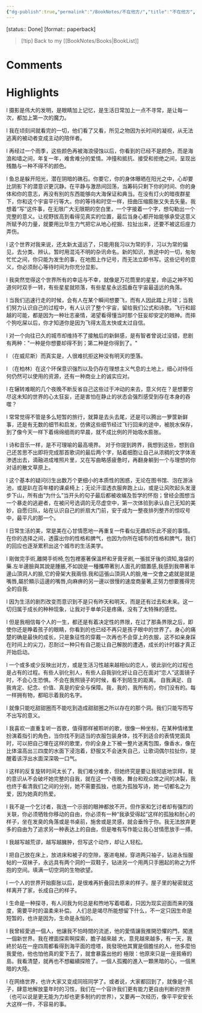 ```yaml
---
{"dg-publish":true,"permalink":"/BookNotes/不在他方/","title":"不在他方","noteIcon":""}
---
```


[status:: Done]
[format:: paperback]

>[!tip] Back to my [[BookNotes/Books\|BookList]]

# Comments

# Highlights

l  摄影是伟大的发明，是眼睛加上记忆，是生活日常加上一点不寻常，是让每一次，都加上第一次的魔力。

l  我在顷刻间就看完的一切，他们看了又看，所见之物因为长时间的凝视，从无法逃离的被动者变成主动的陪伴者。

l  再经过一个雨季，这些颜色再被海浪侵蚀以后，你看到的已经不是颜色，而是海浪和墙之间，年复一年，难舍难分的爱情。冲撞和抵抗、接受和拒绝之间，呈现出残酷与一种不得不的颜色。

l  鱼总是躲开阳光，潜在阴暗的礁石。你要它，你的身体曝晒在阳光之中，心却要比阴影下的潜意识更沉静。在平静与激昂间回荡，当筹码只剩下你的时间、你的身体和你的意志，再没有别的东西能够向大海保证和典当。在没有灯火的暗夜群星下，你和这个宇宙平行等大。你的等待和时空一样，扭曲压缩膨胀又失去矢量。我想着“写”这件事，在无限广大无限期的空白里，一个字接着一个字，想勾勒出一个完整的意义。让视野拔高到看得见真实的位置，最后当身心都开始能够承受这意义所赋予的力量，就要用比毕生力气把它从地心挖掘、拉扯出来，还要不被这后座力弄伤。

l  这个世界对我来说，还太新太遥远了，只能用我习以为常的手，习以为常的偏见，去分类、辨认。暂时用混沌不明的杂讯命名。新的知识，旅途中的一切，匆匆忙忙之间，你只能为发生的事，在地图上作记号，而无法立即书写。这些记号的意义，你必须耐心等待时间为你充分显影。

l  我突然觉得这个世界所有的幸运与不幸，就像是万花筒里的星星，命运之神不知道何时双手一转，有些星星就陨落，有些星星永远孤垂在宇宙最遥远的角落。

l  当我们迅速行走的时候，会有人在某个瞬间想要飞，而有人因此踏上月球；当我们努力认识自己的过程中，有人认识了整个宇宙，留给我们公式和诗歌。飞行和超越的可能，都是因为一种壮志豪情，渴望看得懂当时那个狂妄却安定的眼神。而摔个狗吃屎以后，你才知道你是因为飞得太高太快或太过自信。

l  对一个向往已久的城市却维持不了接触后的新鲜感，是有智者曾说过没错，悲剧有两种："一种是你想要却得不到；第二种是你得到了。"

l  （在威尼斯）而真实是，人很难抗拒这种没有明天的堕落。

l  （在柏林）在这个环保意识强烈以及仍存在理想主义气息的土地上，细心对待任何仍然可以使用的资源，还有一种商业上的诚实应对。

l  在辗转难眠的几个夜晚不断反省自己这些过于冲动的来去，意义何在？是想要穷尽这未知的世界的心太狂妄，还是害怕在静止的状态会强烈感受到存在本身的吞噬？

l  常常觉得不管是多么短暂的旅行，就算是去头去尾，还是可以腾出一箩筐新鲜事，还是有无数的细节和启发，仿佛这些细节经过飞行回来的途中，被脱水保存，到了像今天一样下着绵绵细雨的早晨，就不成比例的开始吸水膨胀。

l  诗和音乐一样，是不可理喻的最高境界。 对于你提到跨界，我想到这些，想到自己还苦思不出即将完成那首歌词的最后两个字，贴着细胞让自己从浓稠的文字体液渗透出去，滴融进成堆照片里，又在写曲略感疲惫时，再翻身躺到一个与理想的你对话的散文草原上。

l  这个基本的疑问衍生出数万个更细小的本质性的困惑，无论在图书馆、泡在游泳池，或是趴在百年楼的课桌椅上；无论汗湿透衣服奔跑上山，或是让风吹起头发漫步下山，所有由“为什么”当开头的句子最后都被收编及哲学的怀抱；曾经企图想当一个暴走的逃避者，在被问号选调的无尽虚空中，第一次体验到承认自己无知的美妙，自愿归队，站在认识自己的折扇大门前，安于成为一整夜排列整齐的惊叹号中，最平凡的那一个。

l  日常生活的美，常是美在心甘情愿地一再重复一件看似无趣却乐此不疲的事情。在你的选择之间，透露出你的性格和脾气，也因为你所在城市的性格和脾气，我们的回应也逐渐累积出这个城市的生活美学。

l  剛做完手術,離開手術椅,包包裡塞著保溫杯和牙膏牙刷,一張拔牙後的須知,幾袋的藥.左半邊臉與其說是腫脹,不如說是一種攜帶著別人面孔的錯置感,我感到我帶著半邊山頂洞人的臉,它的骨架大我兩倍.我和這張山頂洞人的臉,唯一交會之處就是就是嘴唇,屬於顯示這邊的嘴唇,向麻痹的另一邊以很慢的速度商量著,正努力想要獲得完全的自我.

l  因为生活的剧烈改变而意识到不是只有昨天和明天，而是还有过去和未来。这一切归属于成长的种种现象，让我对于单单只是疼痛，没有了太特殊的感觉。

l  但是我相信每个人的一生，都还是有着决定性的界限，在过了那条界限之后，即使你还是睁着孩子的眼睛，你看到的也已经不再只是孩子眼中的世界了。身心的痛楚的确是最快的成长，只是象征性的穿戴一次再也不会穿上的衣服，这不如亲身踩在时间上的尖刀，忍耐过一种只有自己能让自己解脱的遭遇，成长的计时器才真正开始启动。

l  一个或多或少反映出对方，或是生活习性越来越相似的恋人，彼此驯化的过程也是占有的过程。有些人驯化别人，有些人自我驯化好让自己在面对“恋人”这面镜子时，不会心生恐惧。不会在我照镜子的时候，看不到陌生的距离。 自我满足、自我肯定、纪念、价值、真是的安全与保障。我，我的，我所有的，你们没有的。每一样拥有物，都昭示着我的名字。

l  就像只能吃甜甜圈而不能吃到造成甜甜圈之所以存在的那个洞。我们只能写而写不出写的意义。

l  我喜欢一直重复听一首歌，值得那样被聆听的歌，很像一种坐标，在某种情绪里扮演着指引的角色，当你找不到适当的衣服包装身体，找不到适合的表情党面具时，可以把自己埋在这样的歌里，你的全身上下被一整片迷离包围，像香水，像在比体温高出三四度的水面下浸泡着，舒服又不会迷失自己，让歌词偶尔拉扯你，提醒着该浮出水面深深吸一口气。

l  这样的反复旋转时间太长了，我们难分难舍，但她终究是要让我彻底地崇拜，我的意识从不会破坏她完整的自我，就在这一个夜晚，舞台和观众席之间的决裂，我也终于看清我们之间的分别，她不需要孤独，也能为孤独写诗，她一切都名之为爱，因为她真的热爱。

l  我不是一个乞讨者，我连一个示弱的眼神都放不开。但作家和乞讨者却有强烈的关联，你必须牺牲你移动的自由，你必须有一种“我承受得起”这样的孤独和耐心的样子，坐在发臭的角落或是书桌前，施舍或是灵感，就会垂怜于你。我无法放弃更多的自由为了追求另一种表达上的自由，但是唯有写作能让我心甘情愿放手一搏。

l  我越写越荒谬，越写越臃肿，但写这个动作，却让人轻松。

l  把自己放在床上，放进床和被子的空隙，塞进电梯，穿进两只袖子，钻进永恒服帖的一双袜子，永远具有两个洞的一双鞋子，钻进另一个用两只手圈起的称之为怀抱的空间。填满一切空洞的生物欲望。

l  一个人的世界开始膨胀以后，是很难再折叠回去原来的样子。屋子里的秘密就这样离开了家，长成自己的样子。

l  生命是一种探寻，有人问我为何总是和煦地写着唱着，只因为现实迎面而来的强度，需要平时的温柔来补偿。 人们总是竭尽所能想留下什么，不一定只因生命是短暂的，也许是因为，生命是永恒的。

l  我曾經愛過一個人，他讓我不怕時間的流逝，他的愛情讓我推開恐懼的門，闖進一個新世界。我在裡面探索啊探索，膽子越來越 大，意見越來越多，有一天，我終於站在一座四周都看得到海平面的燈塔，我發現他其實是個膽怯的人，他多麼怕我愛他，他也怕他真的愛下去了，就會暴露出他的 極限：他原來只是一座貧瘠的島。我看清楚，就再也不想繼續探險了。一個人孤獨的進入一顆黑暗的心，一個黑暗的大陸。

l  在网络世界，也许大家又变成同班同学了。或者说，大家都回到了，就像是个孩子，肆意地解放童年时的习性，我们在一个容许我们更有能力更自由判断的世界（也可以说是更无能为力却也更多制约的世界），又要再一次经历，像平平安安长大这样一件，不容易的事。
 
